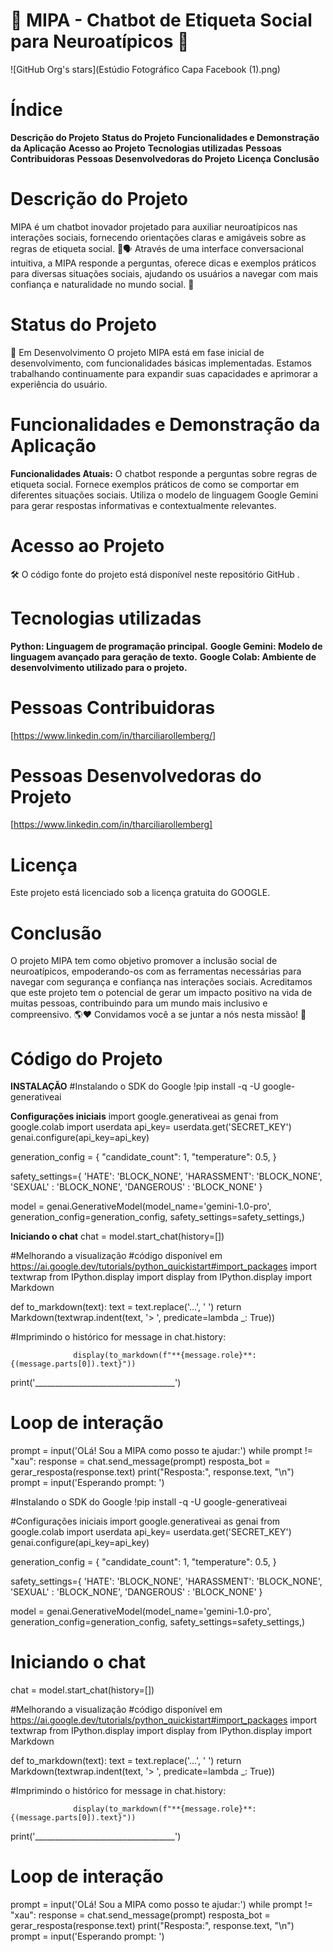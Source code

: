# 👋 MIPA - Chatbot de Etiqueta Social para Neuroatípicos 🧠
![GitHub Org's stars](Estúdio Fotográfico Capa Facebook (1).png)

# Índice

**Descrição do Projeto**
**Status do Projeto**
**Funcionalidades e Demonstração da Aplicação**
**Acesso ao Projeto**
**Tecnologias utilizadas**
**Pessoas Contribuidoras**
**Pessoas Desenvolvedoras do Projeto**
**Licença**
**Conclusão**

# Descrição do Projeto
MIPA é um chatbot inovador projetado para auxiliar neuroatípicos nas interações sociais, fornecendo orientações claras e amigáveis sobre as regras de etiqueta social. 🧠🗣️
Através de uma interface conversacional intuitiva, a MIPA responde a perguntas, oferece dicas e exemplos práticos para diversas situações sociais, ajudando os usuários a navegar com mais confiança e naturalidade no mundo social. 🤝

# Status do Projeto
🚧 Em Desenvolvimento
O projeto MIPA está em fase inicial de desenvolvimento, com funcionalidades básicas implementadas. Estamos trabalhando continuamente para expandir suas capacidades e aprimorar a experiência do usuário.

# Funcionalidades e Demonstração da Aplicação
**Funcionalidades Atuais:**
O chatbot responde a perguntas sobre regras de etiqueta social.
Fornece exemplos práticos de como se comportar em diferentes situações sociais.
Utiliza o modelo de linguagem Google Gemini para gerar respostas informativas e contextualmente relevantes.

# Acesso ao Projeto
🛠️ O código fonte do projeto está disponível neste repositório GitHub .

# Tecnologias utilizadas
**Python: Linguagem de programação principal.**
**Google Gemini: Modelo de linguagem avançado para geração de texto.**
**Google Colab: Ambiente de desenvolvimento utilizado para o projeto.**

# Pessoas Contribuidoras
[https://www.linkedin.com/in/tharciliarollemberg/]
# Pessoas Desenvolvedoras do Projeto
[https://www.linkedin.com/in/tharciliarollemberg]
# Licença
Este projeto está licenciado sob a licença gratuita do GOOGLE.

# Conclusão
O projeto MIPA tem como objetivo promover a inclusão social de neuroatípicos, empoderando-os com as ferramentas necessárias para navegar com segurança e confiança nas interações sociais.
Acreditamos que este projeto tem o potencial de gerar um impacto positivo na vida de muitas pessoas, contribuindo para um mundo mais inclusivo e compreensivo. 🌎❤️
Convidamos você a se juntar a nós nesta missão! 🙏

# Código do Projeto

**INSTALAÇÃO** 
#Instalando o SDK do Google
!pip install -q -U google-generativeai

**Configurações iniciais**
import google.generativeai as genai
from google.colab import userdata
api_key= userdata.get('SECRET_KEY')
genai.configure(api_key=api_key)

generation_config = {
  "candidate_count": 1,
  "temperature": 0.5,
}

safety_settings={
    'HATE': 'BLOCK_NONE',
    'HARASSMENT': 'BLOCK_NONE',
    'SEXUAL' : 'BLOCK_NONE',
    'DANGEROUS' : 'BLOCK_NONE'
    }

model = genai.GenerativeModel(model_name='gemini-1.0-pro',
                                  generation_config=generation_config,
                                  safety_settings=safety_settings,)


**Iniciando o chat**
chat = model.start_chat(history=[])

#Melhorando a visualização
#código disponível em https://ai.google.dev/tutorials/python_quickistart#import_packages
import textwrap
from IPython.display import display
from IPython.display import Markdown

def to_markdown(text):
   text = text.replace('...', ' ')
  return Markdown(textwrap.indent(text, '> ', predicate=lambda _: True))

#Imprimindo o histórico
for message in chat.history:

                  display(to_markdown(f"**{message.role}**: {(message.parts[0]).text}"))
  print('___________________________________')

# Loop de interação
prompt = input('OLá! Sou a MIPA como posso te ajudar:')
while prompt != "xau":
  response = chat.send_message(prompt)
  resposta_bot = gerar_resposta(response.text)
  print("Resposta:", response.text, "\n")
prompt = input('Esperando prompt: ')


#Instalando o SDK do Google
!pip install -q -U google-generativeai

#Configurações iniciais
import google.generativeai as genai
from google.colab import userdata
api_key= userdata.get('SECRET_KEY')
genai.configure(api_key=api_key)

generation_config = {
  "candidate_count": 1,
  "temperature": 0.5,
}

safety_settings={
    'HATE': 'BLOCK_NONE',
    'HARASSMENT': 'BLOCK_NONE',
    'SEXUAL' : 'BLOCK_NONE',
    'DANGEROUS' : 'BLOCK_NONE'
    }

model = genai.GenerativeModel(model_name='gemini-1.0-pro',
                                  generation_config=generation_config,
                                  safety_settings=safety_settings,)


# Iniciando o chat
chat = model.start_chat(history=[])

#Melhorando a visualização
#código disponível em https://ai.google.dev/tutorials/python_quickistart#import_packages
import textwrap
from IPython.display import display
from IPython.display import Markdown

def to_markdown(text):
   text = text.replace('...', ' ')
  return Markdown(textwrap.indent(text, '> ', predicate=lambda _: True))

#Imprimindo o histórico
for message in chat.history:

                  display(to_markdown(f"**{message.role}**: {(message.parts[0]).text}"))
  print('___________________________________')

# Loop de interação
prompt = input('OLá! Sou a MIPA como posso te ajudar:')
while prompt != "xau":
  response = chat.send_message(prompt)
  resposta_bot = gerar_resposta(response.text)
  print("Resposta:", response.text, "\n")
prompt = input('Esperando prompt: ')
